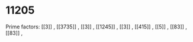# 11205

Prime factors: [[3]] , [[3735]] , [[3]] , [[1245]] , [[3]] , [[415]] , [[5]] , [[83]] , [[83]] , 